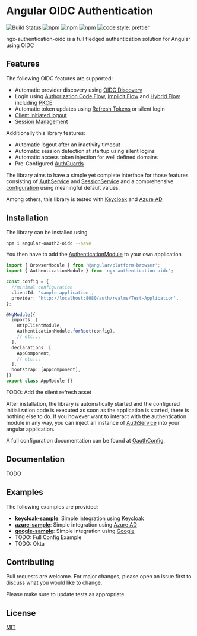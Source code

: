 # Angular OIDC Authentication
![Build Status](https://github.com/lizzyTheLizard/ngx-authentication-oidc/actions/workflows/test.yml/badge.svg)
[![npm](https://img.shields.io/npm/v/ngx-authentication-oidc.svg)](
https://www.npmjs.com/package/ngx-authentication-oidc)
[![npm](https://img.shields.io/npm/dm/ngx-authentication-oidc.svg)](https://www.npmjs.com/package/ngx-authentication-oidc)
[![npm](https://img.shields.io/npm/l/ngx-authentication-oidc.svg)](https://www.npmjs.com/package/ngx-authentication-oidc)
[![code style: prettier](https://img.shields.io/badge/code_style-prettier-ff69b4.svg)](https://github.com/prettier/prettier)

ngx-authentication-oidc is a full fledged authentication solution for Angular using OIDC

## Features
The following OIDC features are supported:
* Automatic provider discovery using [OIDC Discovery](https://openid.net/specs/openid-connect-discovery-1_0.html)
* Login using [Authorization Code Flow](https://openid.net/specs/openid-connect-core-1_0.html#CodeFlowAuth), [Implicit Flow](https://openid.net/specs/openid-connect-core-1_0.html#ImplicitFlowAuth) and [Hybrid Flow](https://openid.net/specs/openid-connect-core-1_0.html#HybridFlowAuth) including [PKCE](https://datatracker.ietf.org/doc/html/rfc7636)
* Automatic token updates using [Refresh Tokens](https://openid.net/specs/openid-connect-core-1_0.html#RefreshTokens) or silent login
* [Client initiated logout](https://openid.net/specs/openid-connect-rpinitiated-1_0.html)
* [Session Management](https://openid.net/specs/openid-connect-session-1_0.html)

Additionally this library features:
* Automatic logout after an inactivity timeout
* Automatic session detection at startup using silent logins
* Automatic access token injection for well defined domains
* Pre-Configured [AuthGuards](https://angular.io/api/router/CanActivate)

The library aims to have a simple yet complete interface for those features consisting of [AuthService](projects/ngx-authentication-oidc/src/lib/auth.service.ts) and [SessionService](projects/ngx-authentication-oidc/src/lib/session.service.ts) and a comprehensive [configuration](projects/ngx-authentication-oidc/src/lib/configuration/oauth-config.ts) using meaningful default values.

Among others, this library is tested with [Keycloak](https://www.keycloak.org/) and [Azure AD](https://azure.microsoft.com/en-us/services/active-directory/)
## Installation
The library can be installed using
```sh
npm i angular-oauth2-oidc --save
```

You then have to add the [AuthenticationModule](projects/ngx-authentication-oidc/src/lib/authentication-module.ts) to your own application

```Typescript
import { BrowserModule } from '@angular/platform-browser';
import { AuthenticationModule } from 'ngx-authentication-oidc';

const config = {
  //minimal configuration
  clientId: 'sample-application',
  provider: 'http://localhost:8080/auth/realms/Test-Application',
};

@NgModule({
  imports: [
    HttpClientModule,
    AuthenticationModule.forRoot(config),
    // etc...
  ],
  declarations: [
    AppComponent,
    // etc...
  ],
  bootstrap: [AppComponent],
})
export class AppModule {}
```

TODO: Add the silent refresh asset

After installation, the library is automatically started and the configured initialization code is executed as soon as the application is started, there is nothing else to do.
If you however want to interact with the authentication module in any way, you can inject an instance of [AuthService](projects/ngx-authentication-oidc/src/lib/auth.service.ts) into your angular application.

A full configuration documentation can be found at [OauthConfig](projects/ngx-authentication-oidc/src/lib/configuration/oauth-config.ts).
## Documentation
TODO

## Examples
The following examples are provided:
* **[keycloak-sample](projects/keycloak-sample/README.md)**: Simple integration using [Keycloak](https://www.keycloak.org/)
* **[azure-sample](projects/azure-sample/README.md)**: Simple integration using [Azure AD](https://azure.microsoft.com/en-us/services/active-directory/)
* **[google-sample](projects/google-sample/README.md)**: Simple integration using [Google](https://developers.google.com/identity/protocols/oauth2/openid-connect)
* TODO: Full Config Example
* TODO: Okta
  
## Contributing
Pull requests are welcome. For major changes, please open an issue first to discuss what you would like to change.

Please make sure to update tests as appropriate.

## License
[MIT](LICENSE)
